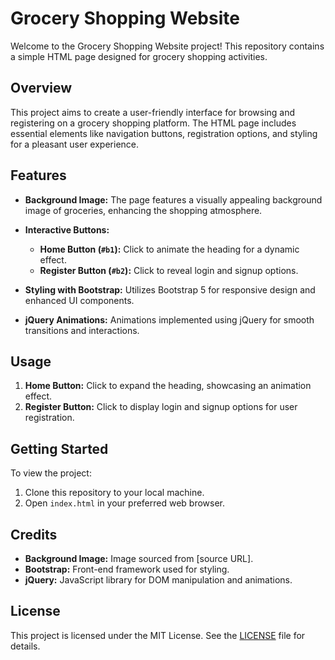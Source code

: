 # Grocery Shopping Website

Welcome to the Grocery Shopping Website project! This repository contains a simple HTML page designed for grocery shopping activities.

## Overview

This project aims to create a user-friendly interface for browsing and registering on a grocery shopping platform. The HTML page includes essential elements like navigation buttons, registration options, and styling for a pleasant user experience.

## Features

- **Background Image:** The page features a visually appealing background image of groceries, enhancing the shopping atmosphere.
  
- **Interactive Buttons:** 
  - **Home Button (`#b1`):** Click to animate the heading for a dynamic effect.
  - **Register Button (`#b2`):** Click to reveal login and signup options.
  
- **Styling with Bootstrap:** Utilizes Bootstrap 5 for responsive design and enhanced UI components.
  
- **jQuery Animations:** Animations implemented using jQuery for smooth transitions and interactions.

## Usage

1. **Home Button:** Click to expand the heading, showcasing an animation effect.
2. **Register Button:** Click to display login and signup options for user registration.

## Getting Started

To view the project:
1. Clone this repository to your local machine.
2. Open `index.html` in your preferred web browser.

## Credits

- **Background Image:** Image sourced from [source URL].
- **Bootstrap:** Front-end framework used for styling.
- **jQuery:** JavaScript library for DOM manipulation and animations.

## License

This project is licensed under the MIT License. See the [LICENSE](LICENSE) file for details.
